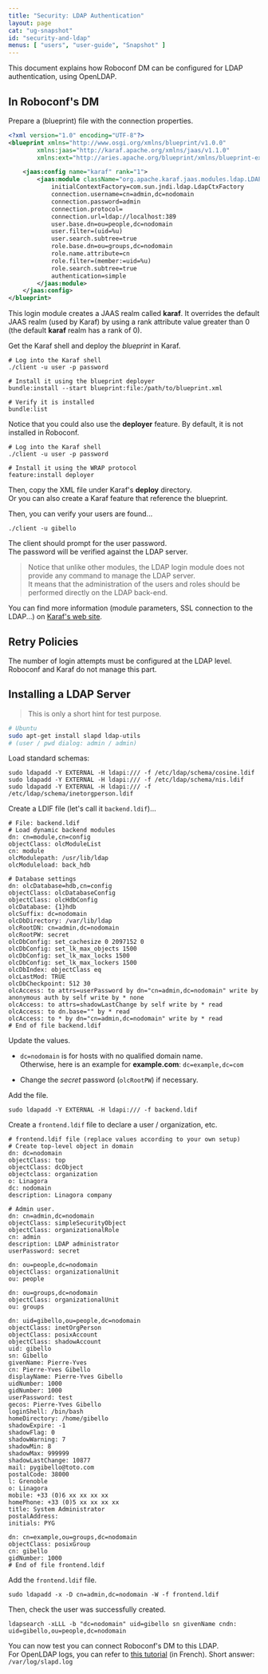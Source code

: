```yaml
---
title: "Security: LDAP Authentication"
layout: page
cat: "ug-snapshot"
id: "security-and-ldap"
menus: [ "users", "user-guide", "Snapshot" ]
---
```


This document explains how Roboconf DM can be configured for LDAP authentication, using OpenLDAP.


## In Roboconf's DM

Prepare a (blueprint) file with the connection properties.

```xml
<?xml version="1.0" encoding="UTF-8"?>
<blueprint xmlns="http://www.osgi.org/xmlns/blueprint/v1.0.0"
		xmlns:jaas="http://karaf.apache.org/xmlns/jaas/v1.1.0"
		xmlns:ext="http://aries.apache.org/blueprint/xmlns/blueprint-ext/v1.0.0">

	<jaas:config name="karaf" rank="1">
		<jaas:module className="org.apache.karaf.jaas.modules.ldap.LDAPLoginModule" flags="required">
			initialContextFactory=com.sun.jndi.ldap.LdapCtxFactory
			connection.username=cn=admin,dc=nodomain
			connection.password=admin
			connection.protocol=
			connection.url=ldap://localhost:389
			user.base.dn=ou=people,dc=nodomain
			user.filter=(uid=%u)
			user.search.subtree=true
			role.base.dn=ou=groups,dc=nodomain
			role.name.attribute=cn
			role.filter=(member:=uid=%u)
			role.search.subtree=true
			authentication=simple
		</jaas:module>
	</jaas:config>
</blueprint>
```

This login module creates a JAAS realm called **karaf**. It overrides the default JAAS realm (used by Karaf)
by using a rank attribute value greater than 0 (the default **karaf** realm has a rank of 0).

Get the Karaf shell and deploy the *blueprint* in Karaf.  

```properties
# Log into the Karaf shell
./client -u user -p password

# Install it using the blueprint deployer
bundle:install --start blueprint:file:/path/to/blueprint.xml

# Verify it is installed
bundle:list
```

Notice that you could also use the **deployer** feature. By default, it is not installed in Roboconf.

```properties
# Log into the Karaf shell
./client -u user -p password

# Install it using the WRAP protocol
feature:install deployer
```

Then, copy the XML file under Karaf's **deploy** directory.  
Or you can also create a Karaf feature that reference the blueprint.

Then, you can verify your users are found...

```
./client -u gibello
```

The client should prompt for the user password.  
The password will be verified against the LDAP server.

> Notice that unlike other modules, the LDAP login module does not provide any command to manage the LDAP server.  
> It means that the administration of the users and roles should be performed directly on the LDAP back-end.

You can find more information (module parameters, SSL connection to the LDAP...) on 
[Karaf's web site](https://karaf.apache.org/manual/latest/#_available_realm_and_login_modules).


## Retry Policies

The number of login attempts must be configured at the LDAP level.  
Roboconf and Karaf do not manage this part.


## Installing a LDAP Server

> This is only a short hint for test purpose.

```bash
# Ubuntu
sudo apt-get install slapd ldap-utils
# (user / pwd dialog: admin / admin)
```

Load standard schemas:

```
sudo ldapadd -Y EXTERNAL -H ldapi:/// -f /etc/ldap/schema/cosine.ldif
sudo ldapadd -Y EXTERNAL -H ldapi:/// -f /etc/ldap/schema/nis.ldif
sudo ldapadd -Y EXTERNAL -H ldapi:/// -f /etc/ldap/schema/inetorgperson.ldif
```

Create a LDIF file (let's call it `backend.ldif`)...

```properties
# File: backend.ldif
# Load dynamic backend modules
dn: cn=module,cn=config
objectClass: olcModuleList
cn: module
olcModulepath: /usr/lib/ldap
olcModuleload: back_hdb

# Database settings
dn: olcDatabase=hdb,cn=config
objectClass: olcDatabaseConfig
objectClass: olcHdbConfig
olcDatabase: {1}hdb
olcSuffix: dc=nodomain
olcDbDirectory: /var/lib/ldap
olcRootDN: cn=admin,dc=nodomain
olcRootPW: secret
olcDbConfig: set_cachesize 0 2097152 0
olcDbConfig: set_lk_max_objects 1500
olcDbConfig: set_lk_max_locks 1500
olcDbConfig: set_lk_max_lockers 1500
olcDbIndex: objectClass eq
olcLastMod: TRUE
olcDbCheckpoint: 512 30
olcAccess: to attrs=userPassword by dn="cn=admin,dc=nodomain" write by anonymous auth by self write by * none
olcAccess: to attrs=shadowLastChange by self write by * read
olcAccess: to dn.base="" by * read
olcAccess: to * by dn="cn=admin,dc=nodomain" write by * read
# End of file backend.ldif
```

Update the values.  

* `dc=nodomain` is for hosts with no qualified domain name.  
Otherwise, here is an example for **example.com**: `dc=example,dc=com`

* Change the *secret* password (`olcRootPW`) if necessary.

Add the file.

```
sudo ldapadd -Y EXTERNAL -H ldapi:/// -f backend.ldif
```

Create a `frontend.ldif` file to declare a user / organization, etc.

```properties
# frontend.ldif file (replace values according to your own setup)
# Create top-level object in domain
dn: dc=nodomain
objectClass: top
objectClass: dcObject
objectclass: organization
o: Linagora
dc: nodomain
description: Linagora company

# Admin user.
dn: cn=admin,dc=nodomain
objectClass: simpleSecurityObject
objectClass: organizationalRole
cn: admin
description: LDAP administrator
userPassword: secret

dn: ou=people,dc=nodomain
objectClass: organizationalUnit
ou: people

dn: ou=groups,dc=nodomain
objectClass: organizationalUnit
ou: groups

dn: uid=gibello,ou=people,dc=nodomain
objectClass: inetOrgPerson
objectClass: posixAccount
objectClass: shadowAccount
uid: gibello
sn: Gibello
givenName: Pierre-Yves
cn: Pierre-Yves Gibello
displayName: Pierre-Yves Gibello
uidNumber: 1000
gidNumber: 1000
userPassword: test
gecos: Pierre-Yves Gibello
loginShell: /bin/bash
homeDirectory: /home/gibello
shadowExpire: -1
shadowFlag: 0
shadowWarning: 7
shadowMin: 8
shadowMax: 999999
shadowLastChange: 10877
mail: pygibello@toto.com
postalCode: 38000
l: Grenoble
o: Linagora
mobile: +33 (0)6 xx xx xx xx
homePhone: +33 (0)5 xx xx xx xx
title: System Administrator
postalAddress:
initials: PYG

dn: cn=example,ou=groups,dc=nodomain
objectClass: posixGroup
cn: gibello
gidNumber: 1000
# End of file frontend.ldif
```

Add the `frontend.ldif` file.

```
sudo ldapadd -x -D cn=admin,dc=nodomain -W -f frontend.ldif
```

Then, check the user was successfully created.

```
ldapsearch -xLLL -b "dc=nodomain" uid=gibello sn givenName cndn: uid=gibello,ou=people,dc=nodomain
```

You can now test you can connect Roboconf's DM to this LDAP.  
For OpenLDAP logs, you can refer to [this tutorial](http://tutoriels.meddeb.net/openldap-log-2/) (in French).
Short answer: `/var/log/slapd.log`
